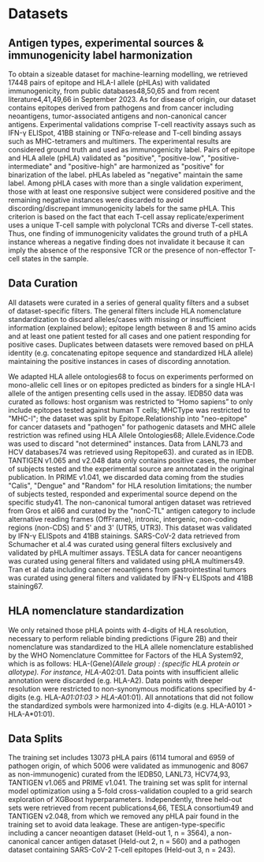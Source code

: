 # Datasets
## Antigen types, experimental sources & immunogenicity label harmonization
To obtain a sizeable dataset for machine-learning modelling, we retrieved 17448 pairs of epitope and HLA-I allele (pHLAs) with validated immunogenicity, from public databases48,50,65 and from recent literature4,41,49,66 in September 2023. As for disease of origin, our dataset contains epitopes derived from pathogens and from cancer including neoantigens, tumor-associated antigens and non-canonical cancer antigens. Experimental validations comprise T-cell reactivity assays such as IFN-γ ELISpot, 41BB staining or TNFα-release and T-cell binding assays such as MHC-tetramers and multimers. The experimental results are considered ground truth and used as immunogenicity label. Pairs of epitope and HLA allele (pHLA) validated as "positive", "positive-low", "positive-intermediate" and "positive-high" are harmonized as "positive" for binarization of the label. pHLAs labeled as "negative" maintain the same label. Among pHLA cases with more than a single validation experiment, those with at least one responsive subject were considered positive and the remaining negative instances were discarded to avoid discording/discrepant immunogenicity labels for the same pHLA. This criterion is based on the fact that each T-cell assay replicate/experiment uses a unique T-cell sample with polyclonal TCRs and diverse T-cell states. Thus, one finding of immunogenicity validates the ground truth of a pHLA instance whereas a negative finding does not invalidate it because it can imply the absence of the responsive TCR or the presence of non-effector T-cell states in the sample.

## Data Curation
All datasets were curated in a series of general quality filters and a subset of dataset-specific filters. The general filters include HLA nomenclature standardization to discard alleles/cases with missing or insufficient information (explained below); epitope length between 8 and 15 amino acids and at least one patient tested for all cases and one patient responding for positive cases. Duplicates between datasets were removed based on pHLA identity (e.g. concatenating epitope sequence and standardized HLA allele) maintaining the positive instances in cases of discording annotation.

We adapted HLA allele ontologies68 to focus on experiments performed on mono-allelic cell lines or on epitopes predicted as binders for a single HLA-I allele of the antigen presenting cells used in the assay. IEDB50 data was curated as follows: host organism was restricted to “Homo sapiens” to only include epitopes tested against human T cells; MHCType was restricted to "MHC-I"; the dataset was split by Epitope.Relationship into "neo-epitope" for cancer datasets and "pathogen" for pathogenic datasets and MHC allele restriction was refined using HLA Allele Ontologies68; Allele.Evidence.Code was used to discard "not determined" instances. Data from LANL73 and HCV databases74 was retrieved using Repitope63). and curated as in IEDB. TANTIGEN v1.065 and v2.048 data only contains positive cases, the number of subjects tested and the experimental source are annotated in the original publication. In PRIME v1.041, we discarded data coming from the studies "Calis", "Dengue" and "Random" for HLA resolution limitations; the number of subjects tested, responded and experimental source depend on the specific study41. The non-canonical tumoral antigen dataset was retrieved from Gros et al66 and curated by the "nonC-TL" antigen category to include alternative reading frames (OffFrame), intronic, intergenic, non-coding regions (non-CDS) and 5' and 3' (UTR5, UTR3). This dataset was validated by IFN-γ ELISpots and 41BB stainings. SARS-CoV-2 data retrieved from Schumacher et al.4 was curated using general filters exclusively and validated by pHLA multimer assays. TESLA data for cancer neoantigens was curated using general filters and validated using pHLA multimers49. Tran et al data including cancer neoantigens from gastrointestinal tumors was curated using general filters and validated by IFN-γ ELISpots and 41BB staining67. 

## HLA nomenclature standardization
We only retained those pHLA points with 4-digits of HLA resolution, necessary to perform reliable binding predictions (Figure 2B) and their nomenclature was standardized to the HLA allele nomenclature established by the WHO Nomenclature Committee for Factors of the HLA System92, which is as follows: HLA-(Gene)*(Allele group) : (specific HLA protein or allotype). For instance, HLA-A*02:01. Data points with insufficient allelic annotation were discarded (e.g. HLA-A2). Data points with deeper resolution were restricted to non-synonymous modifications specified by 4-digits (e.g. HLA-A*01:01:03 > HLA-A*01:01). All annotations that did not follow the standardized symbols were harmonized into 4-digits (e.g. HLA-A0101 > HLA-A*01:01).

## Data Splits
The training set includes 13073 pHLA pairs (6114 tumoral and 6959 of pathogen origin, of which 5006 were validated as immunogenic and 8067 as non-immunogenic) curated from the IEDB50, LANL73, HCV74,93, TANTIGEN v1.065 and PRIME v1.041. The training set was split for internal model optimization using a 5-fold cross-validation coupled to a grid search exploration of XGBoost hyperparameters. Independently, three held-out sets were retrieved from recent publications4,66, TESLA consortium49 and TANTIGEN v2.048, from which we removed any pHLA pair found in the training set to avoid data leakage. These are antigen-type-specific including a cancer neoantigen dataset (Held-out 1, n = 3564), a non-canonical cancer antigen dataset (Held-out 2, n = 560) and a pathogen dataset containing SARS-CoV-2 T-cell epitopes (Held-out 3, n = 243). 
